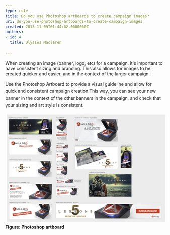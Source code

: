 ```yaml
---
type: rule
title: Do you use Photoshop artboards to create campaign images?
uri: do-you-use-photoshop-artboards-to-create-campaign-images
created: 2015-11-09T01:44:02.0000000Z
authors:
- id: 4
  title: Ulysses Maclaren

---
```




<span class='intro'> <p>When creating an image (banner, logo, etc) for a campaign, it's important to have consistent sizing and branding. This also allows for images to be created quicker and easier, and in the context of the larger campaign.</p> </span>

<p>​<span style="line-height&#58;1.6;">Use the Photoshop Artboard to provide a visual guideline and allow for quick and consistent campaign creation.</span><span style="line-height&#58;1.6;">This way, you can see your new banner in the context of the other banners in the campaign, and check that your sizing and art style is consistent.&#160; </span></p><dl class="ssw15-rteElement-ImageArea"><img src="./Photoshop%20artboard.jpg" alt="Photoshop artboard.jpg" style="margin&#58;5px;width&#58;808px;" /><strong>Figure&#58; Photoshop artboard</strong></dl>


